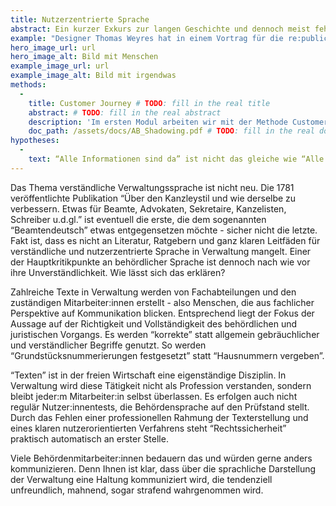 ```yaml
---
title: Nutzerzentrierte Sprache
abstract: Ein kurzer Exkurs zur langen Geschichte und dennoch meist fehlenden Umsetzung der eigentlich so wichtigen nutzerzentrierten Sprache.
example: "Designer Thomas Weyres hat in einem Vortrag für die re:publica das Hartz IV-Antragsverfahren aufgegriffen und folgende Überlegung angestellt: “Wie sollte ein Antrag aufgebaut und gestaltet sein, der die Bedürfnisse des Antragstellers nach Orientierung, Verständlichkeit und Zeit- und Kosteneffizienz bei der Bearbeitung ernst nimmt – und der den Kontext, aus dem der Antrag gestellt wird, ernst nimmt?” Nachvollziehbar und empathisch gestaltet er das bestehende Antragsverfahren um und präsentiert eine bestechende nutzerfreundliche Alternative."
hero_image_url: url
hero_image_alt: Bild mit Menschen
example_image_url: url
example_image_alt: Bild mit irgendwas
methods:
  - 
    title: Customer Journey # TODO: fill in the real title
    abstract: # TODO: fill in the real abstract
    description: 'Im ersten Modul arbeiten wir mit der Methode Customer Journey. Sie ermöglicht eine systematische Aufteilung einer Dienstleistung in ihre einzelnen Prozessschritte. Diese werden dann durch eigenes "Erleben" des Prozesses analysiert und bewertet: Wo liegen Schwachstellen und Hürden? Was funktioniert gut? Die gewonnenen Erkenntnisse sind erste Grundlagen zur Neugestaltung oder Überarbeitung des Service. Weitere Informationen finden Sie im entsprechenden Download.' # TODO: fill in the real description
    doc_path: /assets/docs/AB_Shadowing.pdf # TODO: fill in the real doc
hypotheses:
  - 
    text: “Alle Informationen sind da” ist nicht das gleiche wie “Alle Informationen sind verständlich”
---
```


Das Thema verständliche Verwaltungssprache ist nicht neu. Die 1781 veröffentlichte Publikation “Über den Kanzleystil und wie derselbe zu verbessern. Etwas für Beamte, Advokaten, Sekretaire, Kanzelisten, Schreiber u.d.gl.” ist eventuell die erste, die dem sogenannten “Beamtendeutsch” etwas entgegensetzen möchte - sicher nicht die letzte. Fakt ist, dass es nicht an Literatur, Ratgebern und ganz klaren Leitfäden für verständliche und nutzerzentrierte Sprache in Verwaltung mangelt. Einer der Hauptkritikpunkte an behördlicher Sprache ist dennoch nach wie vor ihre Unverständlichkeit. 
Wie lässt sich das erklären?

Zahlreiche Texte in Verwaltung werden von Fachabteilungen und den zuständigen Mitarbeiter:innen erstellt - also Menschen, die aus fachlicher Perspektive auf Kommunikation blicken. Entsprechend liegt der Fokus der Aussage auf der Richtigkeit und Vollständigkeit des behördlichen und juristischen Vorgangs. Es werden “korrekte” statt allgemein gebräuchlicher und verständlicher Begriffe genutzt. So werden “Grundstücksnummerierungen festgesetzt” statt “Hausnummern vergeben”.

“Texten” ist in der freien Wirtschaft eine eigenständige Disziplin. In Verwaltung wird diese Tätigkeit nicht als Profession verstanden, sondern bleibt jeder:m Mitarbeiter:in selbst überlassen. Es erfolgen auch nicht regulär Nutzer:innentests, die Behördensprache auf den Prüfstand stellt. Durch das Fehlen einer professionellen Rahmung der Texterstellung und eines klaren nutzerorientierten Verfahrens steht “Rechtssicherheit” praktisch automatisch an erster Stelle.

Viele Behördenmitarbeiter:innen bedauern das und würden gerne anders kommunizieren. Denn Ihnen ist klar, dass über die sprachliche Darstellung der Verwaltung eine Haltung kommuniziert wird, die tendenziell unfreundlich, mahnend, sogar strafend wahrgenommen wird.
